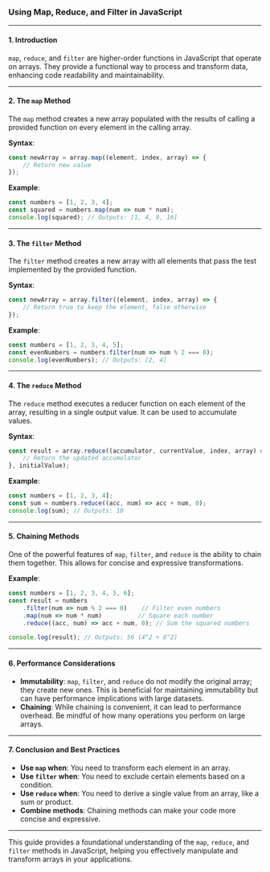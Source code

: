 ### **Using Map, Reduce, and Filter in JavaScript**

---

#### 1. **Introduction**

`map`, `reduce`, and `filter` are higher-order functions in JavaScript that operate on arrays. They provide a functional way to process and transform data, enhancing code readability and maintainability.

---

#### 2. **The `map` Method**

The `map` method creates a new array populated with the results of calling a provided function on every element in the calling array.

**Syntax**:
```javascript
const newArray = array.map((element, index, array) => {
    // Return new value
});
```

**Example**:
```javascript
const numbers = [1, 2, 3, 4];
const squared = numbers.map(num => num * num);
console.log(squared); // Outputs: [1, 4, 9, 16]
```

---

#### 3. **The `filter` Method**

The `filter` method creates a new array with all elements that pass the test implemented by the provided function.

**Syntax**:
```javascript
const newArray = array.filter((element, index, array) => {
    // Return true to keep the element, false otherwise
});
```

**Example**:
```javascript
const numbers = [1, 2, 3, 4, 5];
const evenNumbers = numbers.filter(num => num % 2 === 0);
console.log(evenNumbers); // Outputs: [2, 4]
```

---

#### 4. **The `reduce` Method**

The `reduce` method executes a reducer function on each element of the array, resulting in a single output value. It can be used to accumulate values.

**Syntax**:
```javascript
const result = array.reduce((accumulator, currentValue, index, array) => {
    // Return the updated accumulator
}, initialValue);
```

**Example**:
```javascript
const numbers = [1, 2, 3, 4];
const sum = numbers.reduce((acc, num) => acc + num, 0);
console.log(sum); // Outputs: 10
```

---

#### 5. **Chaining Methods**

One of the powerful features of `map`, `filter`, and `reduce` is the ability to chain them together. This allows for concise and expressive transformations.

**Example**:
```javascript
const numbers = [1, 2, 3, 4, 5, 6];
const result = numbers
    .filter(num => num % 2 === 0)    // Filter even numbers
    .map(num => num * num)          // Square each number
    .reduce((acc, num) => acc + num, 0); // Sum the squared numbers

console.log(result); // Outputs: 56 (4^2 + 6^2)
```

---

#### 6. **Performance Considerations**

- **Immutability**: `map`, `filter`, and `reduce` do not modify the original array; they create new ones. This is beneficial for maintaining immutability but can have performance implications with large datasets.
- **Chaining**: While chaining is convenient, it can lead to performance overhead. Be mindful of how many operations you perform on large arrays.

---

#### 7. **Conclusion and Best Practices**

- **Use `map` when**: You need to transform each element in an array.
- **Use `filter` when**: You need to exclude certain elements based on a condition.
- **Use `reduce` when**: You need to derive a single value from an array, like a sum or product.
- **Combine methods**: Chaining methods can make your code more concise and expressive.

---

This guide provides a foundational understanding of the `map`, `reduce`, and `filter` methods in JavaScript, helping you effectively manipulate and transform arrays in your applications.